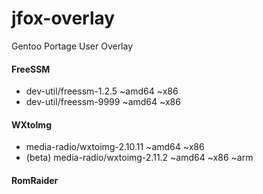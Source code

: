 # jfox-overlay
Gentoo Portage User Overlay

#### FreeSSM
* dev-util/freessm-1.2.5     ~amd64 ~x86
* dev-util/freessm-9999     ~amd64 ~x86 

#### WXtoImg
* media-radio/wxtoimg-2.10.11     ~amd64 ~x86
* (beta) media-radio/wxtoimg-2.11.2      ~amd64 ~x86 ~arm 
 
#### RomRaider

